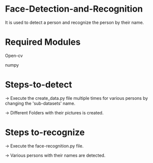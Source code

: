 # Face-Detection-and-Recognition
It is used to detect a person and recognize the person by their name.

# Required Modules
Open-cv

numpy


# Steps-to-detect
-> Execute the create_data.py file multiple times for various persons by changing the 'sub-datasets' name.

-> Different Folders with their pictures is created.

# Steps to-recognize
-> Execute the face-recognition.py file.

-> Various persons with their names are detected.
